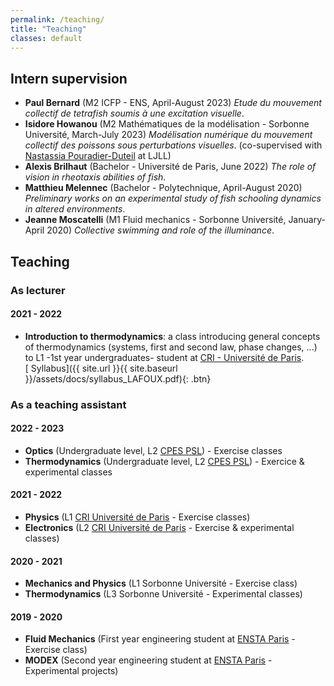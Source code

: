 ```yaml
---
permalink: /teaching/
title: "Teaching"
classes: default
---
```

## Intern supervision
*   **Paul Bernard** (M2 ICFP - ENS, April-August 2023) _Etude du mouvement collectif de tetrafish soumis à une excitation visuelle_.
*   **Isidore Howanou** (M2 Mathématiques de la modélisation - Sorbonne Université, March-July 2023) _Modélisation numérique du mouvement collectif des poissons sous perturbations visuelles_. (co-supervised with [Nastassia Pouradier-Duteil](https://sites.google.com/site/nastassiapouradierduteil/) at LJLL)
*   **Alexis Brilhaut** (Bachelor - Université de Paris, June 2022) _The role of vision in rheotaxis abilities of fish_.
*   **Matthieu Melennec** (Bachelor - Polytechnique, April-August 2020) _Preliminary works on an experimental study of fish schooling dynamics in altered environments_.
*   **Jeanne Moscatelli** (M1 Fluid mechanics - Sorbonne Université, January-April 2020) _Collective swimming and role of the illuminance_.

## Teaching
### As lecturer
#### 2021 - 2022
* **Introduction to thermodynamics**: a class introducing general concepts of thermodynamics (systems, first and second law, phase changes, ...) to L1 -1st year undergraduates- student at [CRI - Université de Paris](https://odf.u-paris.fr/fr/offre-de-formation/licence-XA/sciences-technologies-sante-STS/frontiere-du-vivant-K49QUG3G/licence-frontieres-du-vivant-JWUASDUB.html).  
[<i class="fas fa-file-pdf"></i> Syllabus]({{ site.url }}{{ site.baseurl }}/assets/docs/syllabus_LAFOUX.pdf){: .btn}


### As a teaching assistant
#### 2022 - 2023
*   **Optics** (Undergraduate level, L2 [CPES PSL](https://psl.eu/en/education/multidisciplinary-undergraduate-degree-cpes)) - Exercise classes
*   **Thermodynamics** (Undergraduate level, L2 [CPES PSL](https://psl.eu/en/education/multidisciplinary-undergraduate-degree-cpes)) - Exercice & experimental classes

#### 2021 - 2022
*   **Physics** (L1 [CRI Université de Paris](https://odf.u-paris.fr/fr/offre-de-formation/licence-XA/sciences-technologies-sante-STS/frontiere-du-vivant-K49QUG3G/licence-frontieres-du-vivant-JWUASDUB.html) - Exercise classes)
*   **Electronics** (L2 [CRI Université de Paris](https://odf.u-paris.fr/fr/offre-de-formation/licence-XA/sciences-technologies-sante-STS/frontiere-du-vivant-K49QUG3G/licence-frontieres-du-vivant-JWUASDUB.html) - Exercise & experimental classes)

#### 2020 - 2021
*   **Mechanics and Physics** (L1 Sorbonne Université - Exercise class)
*   **Thermodynamics** (L3 Sorbonne Université - Experimental classes)

#### 2019 - 2020
*   **Fluid Mechanics** (First year engineering student at [ENSTA Paris](https://www.ensta-paris.fr/en) - Exercise class)
*   **MODEX** (Second year engineering student at [ENSTA Paris](https://www.ensta-paris.fr/en) - Experimental projects)




<!---
## Supervision

* May-July 2021, Co-supervision of **Nathan Doumèche**'s master thesis on *Développement de Taylor signé et applications à l’apprentissage statistique* with [Gérard Biau](http://www.lsta.upmc.fr/biau.html) and [Pierre Marion](https://pierremarion23.github.io).
* June-July 2020, Co-supervision of **Linus Bleistein**'s master thesis on *SiGANtures: Generating Times Series Using
Wasserstein-Generative Adversarial Nets and the Signature Transform* with [Gérard Biau](http://www.lsta.upmc.fr/biau.html) and [Claire Boyer](https://www.lpsm.paris/pageperso/boyer/index.html).

## Teaching 

### As lecturer

* **Data Science**, spring 2022: a course introducing data science to 1st year engineering students at [Mines ParisTech](https://www.minesparis.psl.eu/) (undergratuate level)
* **Return to graduate studies diploma for exiles**, spring 2019-2022 : refresher course on mathematics for continuing education at [Sorbonne Université](https://sciences.sorbonne-universite.fr/formation-sciences/offre-de-formation/du-respe) (high school level)

### As teaching assistant

* **Linear models**, autumn 2020-2021 : exercise classes introducing linear models to 2nd year [ISUP](https://isup.sorbonne-universite.fr/) (Institut de Statistique de l'Université de Paris) students (graduate level)
* **Inferential Statistics**, spring 2020-2021: exercices classes introducing first notions of statistics (tests, parametric estimation...) to 1st year [ISUP](https://isup.sorbonne-universite.fr/) (Institut de Statistique de l'Université de Paris) students (graduate level)
* **Mathematical Statistics**, autumn 2019-2020 : computer labs in R to introduce basic notions of statistics to master students in applied mathematics at [Sorbonne Université](https://sciences.sorbonne-universite.fr/formation-sciences/masters/master-mathematiques-et-applications) (graduate level)
-->